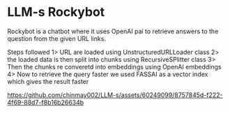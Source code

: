 # LLM-s Rockybot 
Rockybot is a chatbot where it uses OpenAI pai to retrieve answers to the question from the given URL links.

Steps followed
1> URL are loaded using UnstructuredURLLoader class 
2> the loaded data is then split into chunks using RecursiveSPlitter class
3> Then the chunks re converetd into embeddings using OpenAI embeddings
4> Now to retrieve the query faster we used FASSAI as a vector index which gives the result faster





https://github.com/chinmay002/LLM-s/assets/60249099/8757845d-f222-4f69-88d7-f8b16b26634b





